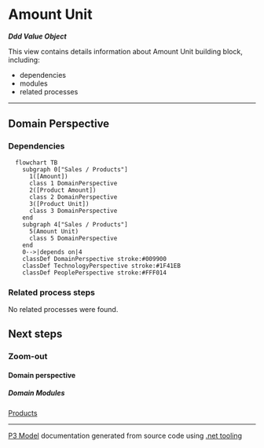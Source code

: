 ﻿
# Amount Unit

***Ddd Value Object***  

This view contains details information about Amount Unit building block, including:
- dependencies
- modules
- related processes  

---



## Domain Perspective


### Dependencies

```mermaid
  flowchart TB
    subgraph 0["Sales / Products"]
      1([Amount])
      class 1 DomainPerspective
      2([Product Amount])
      class 2 DomainPerspective
      3([Product Unit])
      class 3 DomainPerspective
    end
    subgraph 4["Sales / Products"]
      5(Amount Unit)
      class 5 DomainPerspective
    end
    0-->|depends on|4
    classDef DomainPerspective stroke:#009900
    classDef TechnologyPerspective stroke:#1F41EB
    classDef PeoplePerspective stroke:#FFF014
```

### Related process steps

No related processes were found.  

## Next steps


### Zoom-out


#### Domain perspective


##### Domain Modules

[Products](Products.md)  

---

[P3 Model](https://github.com/P3-model/P3-model) documentation generated from source code using [.net tooling](https://github.com/P3-model/P3-model-dotnet)